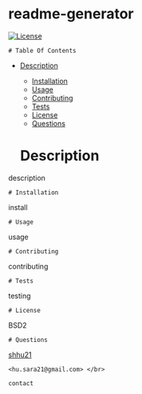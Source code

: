 # readme-generator

[![License](https://img.shields.io/badge/License-BSD%202--Clause-orange.svg)](https://opensource.org/licenses/BSD-2-Clause)

    # Table Of Contents

* [Description](#description)
    * [Installation](#installation)
    * [Usage](#usage)
    * [Contributing](#contributing)
    * [Tests](#tests)
    * [License](#license)
    * [Questions](#questions)
    

    # Description

description

    # Installation

install

    # Usage

usage

    # Contributing

contributing

    # Tests

testing

    # License

BSD2

    # Questions

[shhu21](https://github.com/shhu21) </br>

    <hu.sara21@gmail.com> </br>

    contact

    